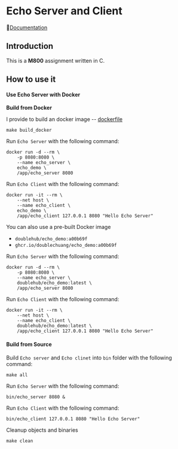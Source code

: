 # Echo Server and Client

📘[Documentation]((docs/C%20Assignment%20-%20Echo.pdf))

## Introduction
This is a **M800** assignment written in C.


## How to use it 

#### Use Echo Server with Docker

**Build from Docker**

I provide to build an docker image -- [dockerfile](dockerfile)

```
make build_docker
```

Run `Echo Server` with the following command:

```
docker run -d --rm \
    -p 8080:8080 \
    --name echo_server \
    echo_demo \
    /app/echo_server 8080
```

Run `Echo Client` with the following command:

```
docker run -it --rm \
    --net host \
    --name echo_client \
    echo_demo \
    /app/echo_client 127.0.0.1 8080 "Hello Echo Server"
```

You can also use a pre-built Docker image
- `doublehub/echo_demo:a00b69f`
- `ghcr.io/doublechuang/echo_demo:a00b69f`


Run `Echo Server` with the following command:

```
docker run -d --rm \
    -p 8080:8080 \
    --name echo_server \
    doublehub/echo_demo:latest \
    /app/echo_server 8080
```

Run `Echo Client` with the following command:

```
docker run -it --rm \
    --net host \
    --name echo_client \
    doublehub/echo_demo:latest \
    /app/echo_client 127.0.0.1 8080 "Hello Echo Server"
```


#### Build from Source

Build `Echo server` and `Echo clinet` into `bin` folder with the following command:

```
make all
```

Run `Echo Server` with the following command:

```
bin/echo_server 8080 &
```

Run `Echo Client` with the following command:

```
bin/echo_client 127.0.0.1 8080 "Hello Echo Server"
```

Cleanup objects and binaries
```
make clean
```

